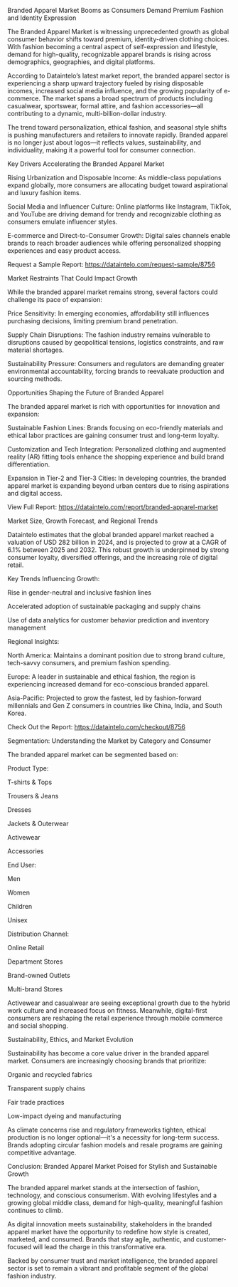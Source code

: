 Branded Apparel Market Booms as Consumers Demand Premium Fashion and Identity Expression

The Branded Apparel Market is witnessing unprecedented growth as global consumer behavior shifts toward premium, identity-driven clothing choices. With fashion becoming a central aspect of self-expression and lifestyle, demand for high-quality, recognizable apparel brands is rising across demographics, geographies, and digital platforms.

According to Dataintelo’s latest market report, the branded apparel sector is experiencing a sharp upward trajectory fueled by rising disposable incomes, increased social media influence, and the growing popularity of e-commerce. The market spans a broad spectrum of products including casualwear, sportswear, formal attire, and fashion accessories—all contributing to a dynamic, multi-billion-dollar industry.

The trend toward personalization, ethical fashion, and seasonal style shifts is pushing manufacturers and retailers to innovate rapidly. Branded apparel is no longer just about logos—it reflects values, sustainability, and individuality, making it a powerful tool for consumer connection.

Key Drivers Accelerating the Branded Apparel Market

Rising Urbanization and Disposable Income: As middle-class populations expand globally, more consumers are allocating budget toward aspirational and luxury fashion items.

Social Media and Influencer Culture: Online platforms like Instagram, TikTok, and YouTube are driving demand for trendy and recognizable clothing as consumers emulate influencer styles.

E-commerce and Direct-to-Consumer Growth: Digital sales channels enable brands to reach broader audiences while offering personalized shopping experiences and easy product access.

Request a Sample Report:
https://dataintelo.com/request-sample/8756

Market Restraints That Could Impact Growth

While the branded apparel market remains strong, several factors could challenge its pace of expansion:

Price Sensitivity: In emerging economies, affordability still influences purchasing decisions, limiting premium brand penetration.

Supply Chain Disruptions: The fashion industry remains vulnerable to disruptions caused by geopolitical tensions, logistics constraints, and raw material shortages.

Sustainability Pressure: Consumers and regulators are demanding greater environmental accountability, forcing brands to reevaluate production and sourcing methods.

Opportunities Shaping the Future of Branded Apparel

The branded apparel market is rich with opportunities for innovation and expansion:

Sustainable Fashion Lines: Brands focusing on eco-friendly materials and ethical labor practices are gaining consumer trust and long-term loyalty.

Customization and Tech Integration: Personalized clothing and augmented reality (AR) fitting tools enhance the shopping experience and build brand differentiation.

Expansion in Tier-2 and Tier-3 Cities: In developing countries, the branded apparel market is expanding beyond urban centers due to rising aspirations and digital access.

View Full Report:
https://dataintelo.com/report/branded-apparel-market

Market Size, Growth Forecast, and Regional Trends

Dataintelo estimates that the global branded apparel market reached a valuation of USD 282 billion in 2024, and is projected to grow at a CAGR of 6.1% between 2025 and 2032. This robust growth is underpinned by strong consumer loyalty, diversified offerings, and the increasing role of digital retail.

Key Trends Influencing Growth:

Rise in gender-neutral and inclusive fashion lines

Accelerated adoption of sustainable packaging and supply chains

Use of data analytics for customer behavior prediction and inventory management

Regional Insights:

North America: Maintains a dominant position due to strong brand culture, tech-savvy consumers, and premium fashion spending.

Europe: A leader in sustainable and ethical fashion, the region is experiencing increased demand for eco-conscious branded apparel.

Asia-Pacific: Projected to grow the fastest, led by fashion-forward millennials and Gen Z consumers in countries like China, India, and South Korea.

Check Out the Report:
https://dataintelo.com/checkout/8756

Segmentation: Understanding the Market by Category and Consumer

The branded apparel market can be segmented based on:

Product Type:

T-shirts & Tops

Trousers & Jeans

Dresses

Jackets & Outerwear

Activewear

Accessories

End User:

Men

Women

Children

Unisex

Distribution Channel:

Online Retail

Department Stores

Brand-owned Outlets

Multi-brand Stores

Activewear and casualwear are seeing exceptional growth due to the hybrid work culture and increased focus on fitness. Meanwhile, digital-first consumers are reshaping the retail experience through mobile commerce and social shopping.

Sustainability, Ethics, and Market Evolution

Sustainability has become a core value driver in the branded apparel market. Consumers are increasingly choosing brands that prioritize:

Organic and recycled fabrics

Transparent supply chains

Fair trade practices

Low-impact dyeing and manufacturing

As climate concerns rise and regulatory frameworks tighten, ethical production is no longer optional—it's a necessity for long-term success. Brands adopting circular fashion models and resale programs are gaining competitive advantage.

Conclusion: Branded Apparel Market Poised for Stylish and Sustainable Growth

The branded apparel market stands at the intersection of fashion, technology, and conscious consumerism. With evolving lifestyles and a growing global middle class, demand for high-quality, meaningful fashion continues to climb.

As digital innovation meets sustainability, stakeholders in the branded apparel market have the opportunity to redefine how style is created, marketed, and consumed. Brands that stay agile, authentic, and customer-focused will lead the charge in this transformative era.

Backed by consumer trust and market intelligence, the branded apparel sector is set to remain a vibrant and profitable segment of the global fashion industry.
